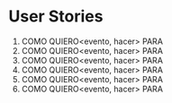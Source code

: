 # User Stories
1. COMO <rol> QUIERO<evento, hacer> PARA <funcionalidad>
2. COMO <rol> QUIERO<evento, hacer> PARA <funcionalidad>
3. COMO <rol> QUIERO<evento, hacer> PARA <funcionalidad>
4. COMO <rol> QUIERO<evento, hacer> PARA <funcionalidad>
5. COMO <rol> QUIERO<evento, hacer> PARA <funcionalidad>
6. COMO <rol> QUIERO<evento, hacer> PARA <funcionalidad>
